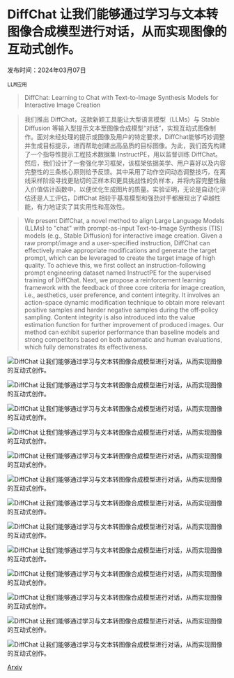 # DiffChat 让我们能够通过学习与文本转图像合成模型进行对话，从而实现图像的互动式创作。

发布时间：2024年03月07日

`LLM应用`

> DiffChat: Learning to Chat with Text-to-Image Synthesis Models for Interactive Image Creation

> 我们推出 DiffChat，这款新颖工具能让大型语言模型（LLMs）与 Stable Diffusion 等输入型提示文本至图像合成模型“对话”，实现互动式图像制作。面对未经处理的提示或图像及用户的特定要求，DiffChat能够巧妙调整并生成目标提示，进而帮助创建出高品质的目标图像。为此，我们首先构建了一个指导性提示工程技术数据集 InstructPE，用以监督训练 DiffChat。然后，我们设计了一套强化学习框架，该框架依据美学、用户喜好以及内容完整性的三条核心原则给予反馈。其中采用了动作空间动态调整技巧，在离线采样阶段寻找更贴切的正样本和更具挑战性的负样本，并将内容完整性融入价值估计函数中，以便优化生成图片的质量。实验证明，无论是自动化评估还是人工评估，DiffChat 相较于基准模型和强劲对手都展现出了卓越性能，有力地证实了其实用性和高效性。

> We present DiffChat, a novel method to align Large Language Models (LLMs) to "chat" with prompt-as-input Text-to-Image Synthesis (TIS) models (e.g., Stable Diffusion) for interactive image creation. Given a raw prompt/image and a user-specified instruction, DiffChat can effectively make appropriate modifications and generate the target prompt, which can be leveraged to create the target image of high quality. To achieve this, we first collect an instruction-following prompt engineering dataset named InstructPE for the supervised training of DiffChat. Next, we propose a reinforcement learning framework with the feedback of three core criteria for image creation, i.e., aesthetics, user preference, and content integrity. It involves an action-space dynamic modification technique to obtain more relevant positive samples and harder negative samples during the off-policy sampling. Content integrity is also introduced into the value estimation function for further improvement of produced images. Our method can exhibit superior performance than baseline models and strong competitors based on both automatic and human evaluations, which fully demonstrates its effectiveness.

![DiffChat 让我们能够通过学习与文本转图像合成模型进行对话，从而实现图像的互动式创作。](../../../paper_images/2403.04997/x1.png)

![DiffChat 让我们能够通过学习与文本转图像合成模型进行对话，从而实现图像的互动式创作。](../../../paper_images/2403.04997/x2.png)

![DiffChat 让我们能够通过学习与文本转图像合成模型进行对话，从而实现图像的互动式创作。](../../../paper_images/2403.04997/x3.png)

![DiffChat 让我们能够通过学习与文本转图像合成模型进行对话，从而实现图像的互动式创作。](../../../paper_images/2403.04997/x4.png)

![DiffChat 让我们能够通过学习与文本转图像合成模型进行对话，从而实现图像的互动式创作。](../../../paper_images/2403.04997/x5.png)

![DiffChat 让我们能够通过学习与文本转图像合成模型进行对话，从而实现图像的互动式创作。](../../../paper_images/2403.04997/x6.png)

![DiffChat 让我们能够通过学习与文本转图像合成模型进行对话，从而实现图像的互动式创作。](../../../paper_images/2403.04997/x7.png)

![DiffChat 让我们能够通过学习与文本转图像合成模型进行对话，从而实现图像的互动式创作。](../../../paper_images/2403.04997/x8.png)

![DiffChat 让我们能够通过学习与文本转图像合成模型进行对话，从而实现图像的互动式创作。](../../../paper_images/2403.04997/x9.png)

![DiffChat 让我们能够通过学习与文本转图像合成模型进行对话，从而实现图像的互动式创作。](../../../paper_images/2403.04997/x10.png)

![DiffChat 让我们能够通过学习与文本转图像合成模型进行对话，从而实现图像的互动式创作。](../../../paper_images/2403.04997/x11.png)

![DiffChat 让我们能够通过学习与文本转图像合成模型进行对话，从而实现图像的互动式创作。](../../../paper_images/2403.04997/x12.png)

![DiffChat 让我们能够通过学习与文本转图像合成模型进行对话，从而实现图像的互动式创作。](../../../paper_images/2403.04997/x13.png)

[Arxiv](https://arxiv.org/abs/2403.04997)